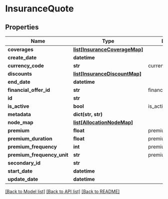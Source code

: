 # InsuranceQuote

## Properties
Name | Type | Description | Notes
------------ | ------------- | ------------- | -------------
**coverages** | [**list[InsuranceCoverageMap]**](InsuranceCoverageMap.md) |  | [optional] 
**create_date** | **datetime** |  | [optional] 
**currency_code** | **str** | currencyCode | 
**discounts** | [**list[InsuranceDiscountMap]**](InsuranceDiscountMap.md) |  | [optional] 
**end_date** | **datetime** |  | [optional] 
**financial_offer_id** | **str** | financial_offer_id | [optional] 
**id** | **str** |  | [optional] 
**is_active** | **bool** | is_active | [optional] 
**metadata** | **dict(str, str)** |  | [optional] 
**node_map** | [**list[AllocationNodeMap]**](AllocationNodeMap.md) |  | [optional] 
**premium** | **float** | premium | 
**premium_duration** | **float** | premiumDuration | [optional] 
**premium_frequency** | **int** | premiumFrequency | [optional] 
**premium_frequency_unit** | **str** | premiumFrequencyUnit | 
**secondary_id** | **str** |  | [optional] 
**start_date** | **datetime** |  | [optional] 
**update_date** | **datetime** |  | [optional] 

[[Back to Model list]](../README.md#documentation-for-models) [[Back to API list]](../README.md#documentation-for-api-endpoints) [[Back to README]](../README.md)


